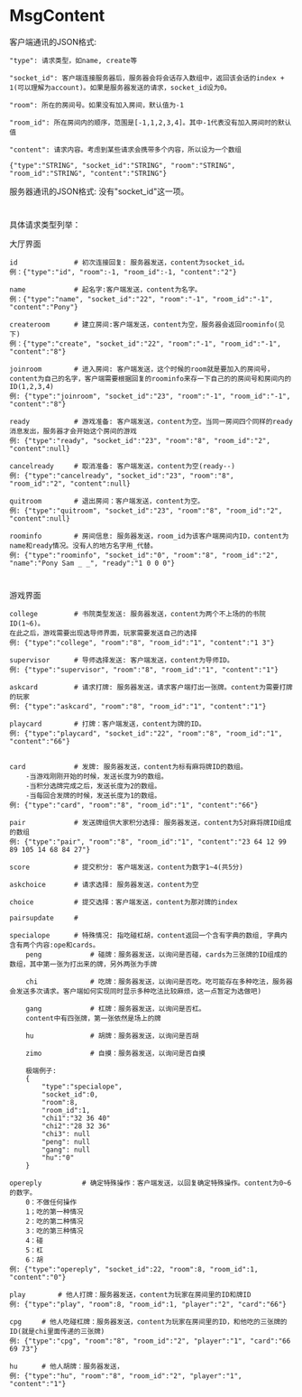 # MsgContent

客户端通讯的JSON格式:

    "type": 请求类型，如name, create等

    "socket_id": 客户端连接服务器后，服务器会将会话存入数组中，返回该会话的index + 1(可以理解为account)。如果是服务器发送的请求，socket_id设为0。

    "room": 所在的房间号。如果没有加入房间，默认值为-1

    "room_id": 所在房间内的顺序，范围是[-1,1,2,3,4]。其中-1代表没有加入房间时的默认值

    "content": 请求内容。考虑到某些请求会携带多个内容，所以设为一个数组

    {"type":"STRING", "socket_id":"STRING", "room":"STRING", "room_id":"STRING", "content":"STRING"}

服务器通讯的JSON格式:
    没有"socket_id"这一项。


#
具体请求类型列举：

大厅界面

    id              # 初次连接回复: 服务器发送，content为socket_id。
    例：{"type":"id", "room":-1, "room_id":-1, "content":"2"}

    name			# 起名字:客户端发送，content为名字。
    例：{"type":"name", "socket_id":"22", "room":"-1", "room_id":"-1", "content":"Pony"}

	createroom		# 建立房间:客户端发送，content为空，服务器会返回roominfo(见下)
    例：{"type":"create", "socket_id":"22", "room":"-1", "room_id":"-1", "content":"8"}

	joinroom		# 进入房间: 客户端发送，这个时候的room就是要加入的房间号，content为自己的名字，客户端需要根据回复的roominfo来存一下自己的的房间号和房间内的ID(1,2,3,4)
    例: {"type":"joinroom", "socket_id":"23", "room":"-1", "room_id":"-1", "content":"8"}

	ready   		# 游戏准备: 客户端发送，content为空。当同一房间四个同样的ready消息发出，服务器才会开始这个房间的游戏
    例: {"type":"ready", "socket_id":"23", "room":"8", "room_id":"2", "content":null}

    cancelready     # 取消准备: 客户端发送，content为空(ready--)
    例: {"type":"cancelready", "socket_id":"23", "room":"8", "room_id":"2", "content":null}

	quitroom		# 退出房间：客户端发送，content为空。
    例: {"type":"quitroom", "socket_id":"23", "room":"8", "room_id":"2", "content":null}
    
    roominfo        # 房间信息: 服务器发送，room_id为该客户端房间内ID，content为name和ready情况。没有人的地方名字用_代替。
    例: {"type":"roominfo", "socket_id":"0", "room":"8", "room_id":"2", "name":"Pony Sam _ _", "ready":"1 0 0 0"}
    
#
游戏界面

    college         # 书院类型发送: 服务器发送，content为两个不上场的的书院ID(1~6)。
    在此之后，游戏需要出现选导师界面，玩家需要发送自己的选择
    例: {"type":"college", "room":"8", "room_id":"1", "content":"1 3"}
    
    supervisor      # 导师选择发送: 客户端发送，content为导师ID。
    例: {"type":"supervisor", "room":"8", "room_id":"1", "content":"1"}

    askcard         # 请求打牌: 服务器发送，请求客户端打出一张牌。content为需要打牌的玩家
    例: {"type":"askcard", "room":"8", "room_id":"1", "content":"1"}

    playcard		# 打牌：客户端发送，content为牌的ID。
    例: {"type":"playcard", "socket_id":"22", "room":"8", "room_id":"1", "content":"66"}


    card            # 发牌: 服务器发送，content为标有麻将牌ID的数组。
        -当游戏刚刚开始的时候，发送长度为9的数组。
        -当积分选牌完成之后，发送长度为2的数组。
        -当每回合发牌的时候，发送长度为1的数组。
    例: {"type":"card", "room":"8", "room_id":"1", "content":"66"}

    pair            # 发送牌组供大家积分选择: 服务器发送，content为5对麻将牌ID组成的数组
    例: {"type":"pair", "room":"8", "room_id":"1", "content":"23 64 12 99 89 105 14 68 84 27"}

    score           # 提交积分: 客户端发送，content为数字1~4(共5分)

    askchoice       # 请求选择: 服务器发送，content为空

    choice          # 提交选择：客户端发送，content为那对牌的index

    pairsupdate     # 

    specialope      # 特殊情况: 指吃碰杠胡，content返回一个含有字典的数组, 字典内含有两个内容:ope和cards。
        peng    		# 碰牌：服务器发送，以询问是否碰，cards为三张牌的ID组成的数组，其中第一张为打出来的牌，另外两张为手牌

        chi         	# 吃牌：服务器发送，以询问是否吃。吃可能存在多种吃法，服务器会发送多次请求。客户端如何实现同时显示多种吃法比较麻烦，这一点暂定为选做吧)

	    gang        	# 杠牌：服务器发送，以询问是否杠。
        content中有四张牌，第一张依然是场上的牌

	    hu  			# 胡牌：服务器发送，以询问是否胡

	    zimo			# 自摸：服务器发送，以询问是否自摸

        极端例子:
        {
            "type":"specialope",
            "socket_id":0,
            "room":8,
            "room_id":1,
            "chi1":"32 36 40"
            "chi2":"28 32 36"
            "chi3": null
            "peng": null
            "gang": null
            "hu":"0"
        }

    opereply          # 确定特殊操作：客户端发送，以回复确定特殊操作。content为0~6的数字。
        0：不做任何操作
        1；吃的第一种情况
        2：吃的第二种情况
        3：吃的第三种情况
        4：碰
        5：杠
        6：胡
    例: {"type":"opereply", "socket_id":22, "room":8, "room_id":1, "content":"0"}

	play		# 他人打牌：服务器发送，content为玩家在房间里的ID和牌ID
    例: {"type":"play", "room":8, "room_id":1, "player":"2", "card":"66"}

	cpg    	# 他人吃碰杠牌：服务器发送，content为玩家在房间里的ID，和他吃的三张牌的ID(就是chi里面传递的三张牌)
    例: {"type":"cpg", "room":"8", "room_id":"2", "player":"1", "card":"66 69 73"}

	hu     	# 他人胡牌：服务器发送，
    例: {"type":"hu", "room":"8", "room_id":"2", "player":"1", "content":"1"}




